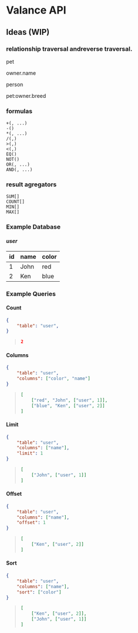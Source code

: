 # Valance API

## Ideas (WIP)

### relationship traversal andreverse traversal.
pet

owner.name

person

pet:owner.breed

### formulas

```
+(, ...)
-()
*(, ...)
/(,)
>(,)
<(,)
EQ()
NOT()
OR(, ...)
AND(, ...)
```

### result agregators

```
SUM[]
COUNT[]
MIN[]
MAX[]
```

### Example Database

#### *user*

| id | name | color |
| -- | ---- | ----- |
| 1  | John | red   |
| 2  | Ken  | blue  |

### Example Queries

#### Count

```json
{
    "table": "user",
}
```
> ```json
> 2
> ```

#### Columns

```json
{
    "table": "user",
    "columns": ["color", "name"]
}
```
> ```json
> [
>     ["red", "John", ["user", 1]],
>     ["blue", "Ken", ["user", 2]]
> ]
> ```

#### Limit

```json
{
    "table": "user",
    "columns": ["name"],
    "limit": 1
}
```
> ```json
> [
>     ["John", ["user", 1]]
> ]
> ```

#### Offset

```json
{
    "table": "user",
    "columns": ["name"],
    "offset": 1
}
```
> ```json
> [
>     ["Ken", ["user", 2]]
> ]
> ```

#### Sort

```json
{
    "table": "user",
    "columns": ["name"],
    "sort": ["color"]
}
```
> ```json
> [
>     ["Ken", ["user", 2]],
>     ["John", ["user", 1]]
> ]
> ```
